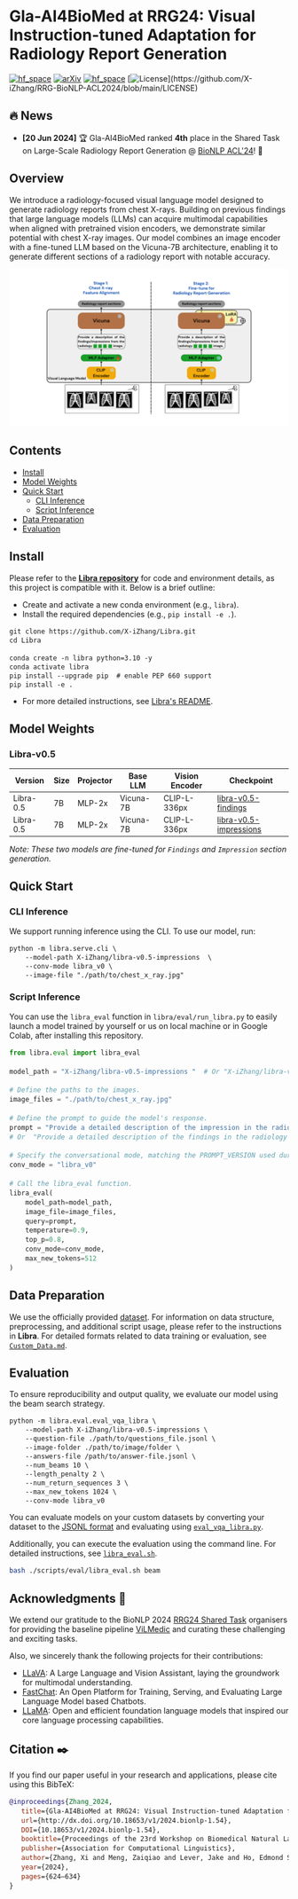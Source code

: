 # Gla-AI4BioMed at RRG24: Visual Instruction-tuned Adaptation for Radiology Report Generation

[![hf_space](https://img.shields.io/badge/%F0%9F%A4%97%20Hugging%20Face-Models-blue)](https://huggingface.co/collections/X-iZhang/gla-ai4biomed-at-rrg24-67747a3d615ea14619e7a23e)
[![arXiv](https://img.shields.io/badge/Arxiv-2412.04954-b31b1b.svg?logo=arXiv)](https://arxiv.org/abs/2412.04954) 
[![hf_space](https://img.shields.io/badge/%F0%9F%A4%97%20Hugging%20Face-Dataset-green)](https://huggingface.co/datasets/StanfordAIMI/rrg24-shared-task-bionlp)
[![License](https://img.shields.io/badge/License-Apache%202.0-yellow.svg?)](https://github.com/X-iZhang/RRG-BioNLP-ACL2024/blob/main/LICENSE) 
<!--[![Views](https://hits.seeyoufarm.com/api/count/incr/badge.svg?url=https%3A%2F%2Fgithub.com%2FX-iZhang%2FRRG-BioNLP-ACL2024a&count_bg=%2300C0FF&title_bg=%23004080&icon=&icon_color=%23FFFFFF&title=Views)](https://hits.seeyoufarm.com)-->

## 🔥 News
- **[20 Jun 2024]** 🏆 Gla-AI4BioMed ranked **4th** place in the Shared Task on Large-Scale Radiology Report Generation @ [BioNLP ACL'24](https://aclanthology.org/2024.bionlp-1.7/)! 🎉
  
## Overview

We introduce a radiology-focused visual language model designed to generate radiology reports from chest X-rays. Building on previous findings that large language models (LLMs) can acquire multimodal capabilities when aligned with pretrained vision encoders, we demonstrate similar potential with chest X-ray images. Our model combines an image encoder with a fine-tuned LLM based on the Vicuna-7B architecture, enabling it to generate different sections of a radiology report with notable accuracy.

![architecture](./assets/architecture.png)


## Contents
- [Install](#install)
- [Model Weights](#model-weights)
- [Quick Start](#quick-start)
    - [CLI Inference](#cli-inference)
    - [Script Inference](#script-inference)
- [Data Preparation](#data-preparation)
- [Evaluation](#evaluation)
  
## Install

Please refer to the [**Libra repository**](https://github.com/X-iZhang/Libra) for code and environment details, as this project is compatible with it. Below is a brief outline:

- Create and activate a new conda environment (e.g., `libra`).
- Install the required dependencies (e.g., `pip install -e .`).  

```Shell
git clone https://github.com/X-iZhang/Libra.git
cd Libra

conda create -n libra python=3.10 -y
conda activate libra
pip install --upgrade pip  # enable PEP 660 support
pip install -e .
```

- For more detailed instructions, see [Libra's README](https://github.com/X-iZhang/Libra/tree/main#install).


## Model Weights
### Libra-v0.5

| Version | Size | Projector | Base LLM | Vision Encoder| Checkpoint |
| ------- | ------- | ------- | ------- | ------- | ------- |
| Libra-0.5 | 7B | MLP-2x | Vicuna-7B | CLIP-L-336px | [libra-v0.5-findings](https://huggingface.co/X-iZhang/libra-v0.5-findings) |
| Libra-0.5 | 7B | MLP-2x | Vicuna-7B | CLIP-L-336px | [libra-v0.5-impressions](https://huggingface.co/X-iZhang/libra-v0.5-impressions) |

*Note: These two models are fine-tuned for `Findings` and `Impression` section generation.*
## Quick Start

### CLI Inference
We support running inference using the CLI. To use our model, run:
```Shell
python -m libra.serve.cli \
    --model-path X-iZhang/libra-v0.5-impressions  \
    --conv-mode libra_v0 \
    --image-file "./path/to/chest_x_ray.jpg"
```

### Script Inference
You can use the `libra_eval` function in `libra/eval/run_libra.py` to easily launch a model trained by yourself or us on local machine or in Google Colab, after installing this repository.

```Python
from libra.eval import libra_eval

model_path = "X-iZhang/libra-v0.5-impressions "  # Or "X-iZhang/libra-v0.5-findings " 

# Define the paths to the images. 
image_files = "./path/to/chest_x_ray.jpg"

# Define the prompt to guide the model's response.
prompt = "Provide a detailed description of the impression in the radiology image. " 
# Or  "Provide a detailed description of the findings in the radiology image. " 

# Specify the conversational mode, matching the PROMPT_VERSION used during training.
conv_mode = "libra_v0"

# Call the libra_eval function.
libra_eval(
    model_path=model_path,
    image_file=image_files,
    query=prompt,
    temperature=0.9,
    top_p=0.8,
    conv_mode=conv_mode,
    max_new_tokens=512
)
```

## Data Preparation
We use the officially provided [dataset](https://huggingface.co/datasets/StanfordAIMI/rrg24-shared-task-bionlp). For information on data structure, preprocessing, and additional script usage, please refer to the instructions in **Libra**. For detailed formats related to data training or evaluation, see [`Custom_Data.md`](https://github.com/X-iZhang/Libra/blob/main/CUSTOM_DATA.md).

## Evaluation

To ensure reproducibility and output quality, we evaluate our model using the beam search strategy.

```Shell
python -m libra.eval.eval_vqa_libra \
    --model-path X-iZhang/libra-v0.5-impressions \
    --question-file ./path/to/questions_file.jsonl \
    --image-folder ./path/to/image/folder \
    --answers-file /path/to/answer-file.jsonl \
    --num_beams 10 \
    --length_penalty 2 \
    --num_return_sequences 3 \
    --max_new_tokens 1024 \
    --conv-mode libra_v0
```

You can evaluate models on your custom datasets by converting your dataset to the [JSONL format](https://github.com/X-iZhang/Libra/blob/main/CUSTOM_DATA.md#evaluation-dataset-format) and evaluating using [`eval_vqa_libra.py`](https://github.com/X-iZhang/Libra/blob/main/libra/eval/eval_vqa_libra.py).

Additionally, you can execute the evaluation using the command line. For detailed instructions, see [`libra_eval.sh`](https://github.com/X-iZhang/Libra/blob/main/scripts/eval/libra_eval.sh).

```bash
bash ./scripts/eval/libra_eval.sh beam
```

## Acknowledgments 🙏

We extend our gratitude to the BioNLP 2024 [RRG24 Shared Task](https://stanford-aimi.github.io/RRG24/) organisers for providing the baseline pipeline [ViLMedic](https://vilmedic.app/misc/bionlp24/leaderboard) and curating these challenging and exciting tasks.

Also, we sincerely thank the following projects for their contributions:

* [LLaVA](https://github.com/haotian-liu/LLaVA): A Large Language and Vision Assistant, laying the groundwork for multimodal understanding.
* [FastChat](https://github.com/lm-sys/FastChat): An Open Platform for Training, Serving, and Evaluating Large Language Model based Chatbots.
* [LLaMA](https://github.com/facebookresearch/llama): Open and efficient foundation language models that inspired our core language processing capabilities.

## Citation ✒️

If you find our paper useful in your research and applications, please cite using this BibTeX:
```BibTeX
@inproceedings{Zhang_2024,
   title={Gla-AI4BioMed at RRG24: Visual Instruction-tuned Adaptation for Radiology Report Generation},
   url={http://dx.doi.org/10.18653/v1/2024.bionlp-1.54},
   DOI={10.18653/v1/2024.bionlp-1.54},
   booktitle={Proceedings of the 23rd Workshop on Biomedical Natural Language Processing},
   publisher={Association for Computational Linguistics},
   author={Zhang, Xi and Meng, Zaiqiao and Lever, Jake and Ho, Edmond S.L.},
   year={2024},
   pages={624–634}
}
```
